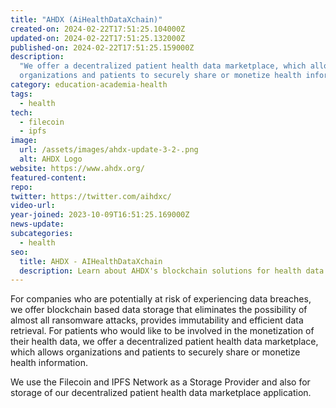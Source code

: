 ```yaml
---
title: "AHDX (AiHealthDataXchain)"
created-on: 2024-02-22T17:51:25.104000Z
updated-on: 2024-02-22T17:51:25.132000Z
published-on: 2024-02-22T17:51:25.159000Z
description:
  "We offer a decentralized patient health data marketplace, which allows
  organizations and patients to securely share or monetize health information."
category: education-academia-health
tags:
  - health
tech:
  - filecoin
  - ipfs
image:
  url: /assets/images/ahdx-update-3-2-.png
  alt: AHDX Logo
website: https://www.ahdx.org/
featured-content:
repo:
twitter: https://twitter.com/aihdxc/
video-url:
year-joined: 2023-10-09T16:51:25.169000Z
news-update:
subcategories:
  - health
seo:
  title: AHDX - AIHealthDataXchain
  description: Learn about AHDX's blockchain solutions for health data management.
---
```


For companies who are potentially at risk of experiencing data breaches, we offer blockchain based data storage that eliminates the possibility of almost all ransomware attacks, provides immutability and efficient data retrieval. For patients who would like to be involved in the monetization of their health data, we offer a decentralized patient health data marketplace, which allows organizations and patients to securely share or monetize health information.

We use the Filecoin and IPFS Network as a Storage Provider and also for storage of our decentralized patient health data marketplace application.
